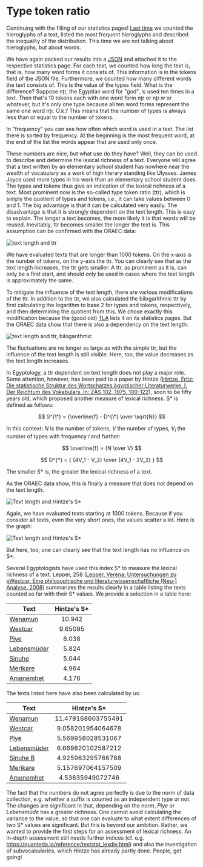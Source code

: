 # Type token ratio

Continuing with the filling of our statistics pages! [Last time](https://oraec.github.io/2023/02/02/text-statistics.html) we counted the hieroglyphs of a text, listed the most frequent hieroglyphs and described the inequality of the distribution. This time we are not talking about hieroglyphs, but about words.

We have again packed our results into a [JSON](https://github.com/oraec/corpus_raw_data/blob/main/statistics/type_token_etc/ttr_hintze.json) and attached it to the respective statistics page. For each text, we counted how long the text is, that is, how many word forms it consists of. This information is in the tokens field of the JSON file. Furthermore, we counted how many different words the text consists of. This is the value of the types field. What is the difference? Suppose nṯr, the Egyptian word for "god", is used ten times in a text. Then that's 10 tokens each with one word form nṯr or nṯr.w or whatever, but it's only one type because all ten word forms represent the same one word nṯr. O.k.? This means that the number of types is always less than or equal to the number of tokens.

In "frequency" you can see how often which word is used in a text. The list there is sorted by frequency. At the beginning is the most frequent word, at the end of the list the words appear that are used only once.

These numbers are nice, but what use do they have? Well, they can be used to describe and determine the lexical richness of a text. Everyone will agree that a text written by an elementary school student has nowhere near the wealth of vocabulary as a work of high literary standing like Ulysses. James Joyce used more types in his work than an elementary school student does. The types and tokens thus give an indication of the lexical richness of a text. Most prominent now is the so-called type token ratio (ttr), which is simply the quotient of types and tokens, i.e., it can take values between 0 and 1. The big advantage is that it can be calculated very easily. The disadvantage is that it is strongly dependent on the text length. This is easy to explain. The longer a text becomes, the more likely it is that words will be reused. Inevitably, ttr becomes smaller the longer the text is. This assumption can be confirmed with the ORAEC data:

![text length and ttr](/img/blog/Figure_ggplotGUI_2023-02-06%2012_36_33.jpg)

We have evaluated texts that are longer than 1000 tokens. On the x-axis is the number of tokens, on the y-axis the ttr. You can clearly see that as the text length increases, the ttr gets smaller. A ttr, as prominent as it is, can only be a first start, and should only be used in cases where the text length is approximately the same.

To mitigate the influence of the text length, there are various modifications of the ttr. In addition to the ttr, we also calculated the bilogarithmic ttr by first calculating the logarithm to base 2 for types and tokens, respectively, and then determining the quotient from this. We chose exactly this modification because the (good old) [TLA](https://aaew.bbaw.de/tla) lists it on its statistics pages. But the ORAEC data show that there is also a dependency on the text length:

![text length and ttr, bilogarithmic](/img/blog/Figure_ggplotGUI_2023-02-06%2012_37_33.jpg)

The fluctuations are no longer as large as with the simple ttr, but the influence of the text length is still visible. Here, too, the value decreases as the text length increases.

In Egyptology, a ttr dependent on text length does not play a major role. Some attention, however, has been paid to a paper by Hintze ([Hintze, Fritz: Die statistische Struktur des Wortschatzes ägyptischer Literaturwerke. I. Der Reichtum des Vokabulars. In: ZÄS 102, 1975, 100-122](https://aegyptiaca.uni-muenster.de/Record/54133)), soon to be fifty years old, which proposed another measure of lexical richness. S\* is defined as follows:

$$ S^{\*} = {\overline{f} - D^{\*} \over \sqrt{N}} $$

In this context: $N$ is the number of tokens, $V$ the number of types, $V_i$ the number of types with frequency $i$ and further:

$$ \overline{f} = {N \over V} $$

$$ D^{*} = { {4V_1 - V_2} \over {4V_1 - 2V_2} } $$

The smaller S\* is, the greater the lexical richness of a text.

As the ORAEC data show, this is finally a measure that does not depend on the text length.

![Text length and Hintze's S\*](/img/blog/Figure_ggplotGUI_2023-02-06%2012_30_40.jpg)

Again, we have evaluated texts starting at 1000 tokens. Because if you consider all texts, even the very short ones, the values scatter a lot. Here is the graph:

![Text length and Hintze's S\*](/img/blog/Figure_ggplotGUI_2023-02-06%2012_26_35.jpg)

But here, too, one can clearly see that the text length has no influence on S\*.

Several Egyptologists have used this index S\* to measure the lexical richness of a text. Lepper, 258 ([Lepper, Verena: Untersuchungen zu pWestcar. Eine philosophische und literaturwissenschaftliche (Neu-) Analyse. 2008](https://aegyptiaca.uni-muenster.de/Record/48094)) summarizes the results clearly in a table listing the texts counted so far with their S\* values. We provide a selection in a table here:

| Text  | Hintze's S\* |
| ------------- |:-------------:|
| [Wenamun](https://en.wikipedia.org/w/index.php?title=Story_of_Wenamun&oldid=1135626145) | 10.942 |
| [Westcar](https://en.wikipedia.org/w/index.php?title=Westcar_Papyrus&oldid=1135438261) | 9.65095 |
| [Piye](https://en.wikipedia.org/w/index.php?title=Piye&oldid=1134945940#Stele_of_Piye) | 6.038 |
| [Lebensmüder](https://en.wikipedia.org/w/index.php?title=Dispute_between_a_man_and_his_Ba&oldid=1135315183) | 5.824 |
| [Sinuhe](https://en.wikipedia.org/w/index.php?title=Story_of_Sinuhe&oldid=1135439971) | 5.044 |
| [Merikare](https://en.wikipedia.org/w/index.php?title=Teaching_for_King_Merykara&oldid=1135314738) | 4.964 |
| [Amenemhet](https://en.wikipedia.org/w/index.php?title=Instructions_of_Amenemhat&oldid=1135318248) | 4.176 |

The texts listed here have also been calculated by us:

| Text  | Hintze's S\* |
| ------------- |:-------------:|
| [Wenamun](https://oraec.github.io/corpus/oraec47_statistics.html) | 11.479168603755491 |
| [Westcar](https://oraec.github.io/corpus/oraec30_statistics.html) | 9.058201954064678 |
| [Piye](https://oraec.github.io/corpus/oraec1_statistics.html) | 5.569958028531067 |
| [Lebensmüder](https://oraec.github.io/corpus/oraec75_statistics.html) | 6.669820102587212 |
| [Sinuhe B](https://oraec.github.io/corpus/oraec17_statistics.html) | 4.925963295766788 |
| [Merikare](https://oraec.github.io/corpus/oraec49_statistics.html) | 5.157697064157509 |
| [Amenemhet](https://oraec.github.io/corpus/oraec235_statistics.html) | 4.53635949072746 |

The fact that the numbers do not agree perfectly is due to the norm of data collection, e.g. whether a suffix is counted as an independent type or not. The changes are significant in that, depending on the norm, *Piye* or *Lebensmüde* has a greater richness. One cannot avoid calculating the variance to the value, so that one can evaluate to what extent differences of two S\* values are significant. But this is beyond our ambition. Rather, we wanted to provide the first steps for an assessment of lexical richness. An in-depth assessment still needs further indices (cf. e.g. <https://quanteda.io/reference/textstat_lexdiv.html>) and also the investigation of subvocabularies, which Hintze has already partly done. People, get going!

